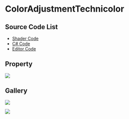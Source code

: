 ﻿
# ColorAdjustmentTechnicolor

## Source Code List
- [Shader Code](Shader/ColorAdjustmentTechnicolor.shader)
- [C# Code](ColorAdjustmentTechnicolor.cs)
- [Editor Code](Editor/ColorAdjustmentTechnicolorEditor.cs)


## Property
![](https://raw.githubusercontent.com/QianMo/X-PostProcessing-Gallery/master/Media/Pixelize/ColorAdjustmentTechnicolor/ColorAdjustmentTechnicolorProperty.jpg)

## Gallery
![](https://raw.githubusercontent.com/QianMo/X-PostProcessing-Gallery/master/Media/Pixelize/ColorAdjustmentTechnicolor/ColorAdjustmentTechnicolor.jpg)

![](https://raw.githubusercontent.com/QianMo/X-PostProcessing-Gallery/master/Media/Pixelize/ColorAdjustmentTechnicolor/ColorAdjustmentTechnicolor.gif)